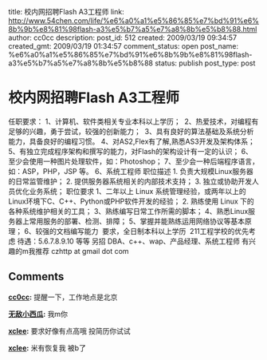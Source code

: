 title: 校内网招聘Flash A3工程师
link: http://www.54chen.com/life/%e6%a0%a1%e5%86%85%e7%bd%91%e6%8b%9b%e8%81%98flash-a3%e5%b7%a5%e7%a8%8b%e5%b8%88.html
author: cc0cc
description: 
post_id: 512
created: 2009/03/19 09:34:57
created_gmt: 2009/03/19 01:34:57
comment_status: open
post_name: %e6%a0%a1%e5%86%85%e7%bd%91%e6%8b%9b%e8%81%98flash-a3%e5%b7%a5%e7%a8%8b%e5%b8%88
status: publish
post_type: post

# 校内网招聘Flash A3工程师

任职要求： 1、计算机、软件类相关专业本科以上学历；  2、热爱技术，对编程有足够的兴趣，勇于尝试，较强的创新能力；  3、具有良好的算法基础及系统分析能力，具备良好的编程习惯。 4、对AS2,Flex有了解,熟悉AS3开发及架构体系； 5、有独立完成程序架构和撰写的能力，对Flash的架构设计有一定的认识； 6、至少会使用一种图片处理软件，如：Photoshop； 7、至少会一种后端程序语言，如：ASP，PHP，JSP 等。 6、系统工程师 职位描述 1\. 负责大规模Linux服务器的日常监管维护； 2\. 提供服务器系统相关的内部技术支持； 3\. 独立或协助开发人员优化业务系统； 职位要求 1、二年以上 Linux 系统管理经验，或两年以上的Linux环境下C、C++、Python或PHP软件开发的经验； 2\. 熟练使用 Linux 下的各种系统维护相关的工具； 3、熟练编写日常工作所需的脚本； 4、熟悉Linux服务器上常用服务的部署、检测、排障； 5、掌握并能熟练运用网络协议等基本原理； 6、较强的文档编写能力  要求，全日制本科以上学历  211工程学校的优先考虑 待遇：5.6.7.8.9.10 等等 另招 DBA、c++、wap、产品经理、系统工程师 有兴趣的m我推荐 czhttp at gmail dot com

## Comments

**[cc0cc](#238 "2009-03-19 09:43:30"):** 提醒一下，工作地点是北京

**[无敌小西瓜](#239 "2009-03-19 09:57:44"):** 我m你

**[xclee](#242 "2009-03-21 21:57:04"):** 要求好像有点高哦 投简历你试试

**[xclee](#246 "2009-03-27 08:12:41"):** 米有恢复我 被b了

